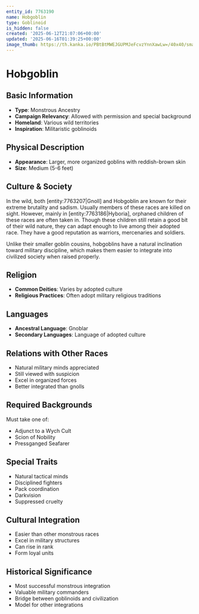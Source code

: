 ```yaml
---
entity_id: 7763190
name: Hobgoblin
type: Goblinoid
is_hidden: false
created: '2025-06-12T21:07:06+00:00'
updated: '2025-06-16T01:39:25+00:00'
image_thumb: https://th.kanka.io/PBtBtMWEJGUPMJeFcvzYnnXawLw=/40x40/smart/src/campaigns/322885/9f0da5c9-7e5c-43a2-bfb3-dbae385d05e1.png
---
```


# Hobgoblin

## Basic Information

- **Type**: Monstrous Ancestry
- **Campaign Relevancy**: Allowed with permission and special background
- **Homeland**: Various wild territories
- **Inspiration**: Militaristic goblinoids

## Physical Description

- **Appearance**: Larger, more organized goblins with reddish-brown skin
- **Size**: Medium (5-6 feet)

## Culture & Society

In the wild, both [entity:7763207|Gnoll] and Hobgoblin are known for their extreme brutality and sadism. Usually members of these races are killed on sight. However, mainly in [entity:7763186|Hyboria], orphaned children of these races are often taken in. Though these children still retain a good bit of their wild nature, they can adapt enough to live among their adopted race. They have a good reputation as warriors, mercenaries and soldiers.

Unlike their smaller goblin cousins, hobgoblins have a natural inclination toward military discipline, which makes them easier to integrate into civilized society when raised properly.

## Religion

- **Common Deities**: Varies by adopted culture
- **Religious Practices**: Often adopt military religious traditions

## Languages

- **Ancestral Language**: Gnoblar
- **Secondary Languages**: Language of adopted culture

## Relations with Other Races

- Natural military minds appreciated
- Still viewed with suspicion
- Excel in organized forces
- Better integrated than gnolls

## Required Backgrounds

Must take one of:

- Adjunct to a Wych Cult
- Scion of Nobility
- Pressganged Seafarer

## Special Traits

- Natural tactical minds
- Disciplined fighters
- Pack coordination
- Darkvision
- Suppressed cruelty

## Cultural Integration

- Easier than other monstrous races
- Excel in military structures
- Can rise in rank
- Form loyal units

## Historical Significance

- Most successful monstrous integration
- Valuable military commanders
- Bridge between goblinoids and civilization
- Model for other integrations